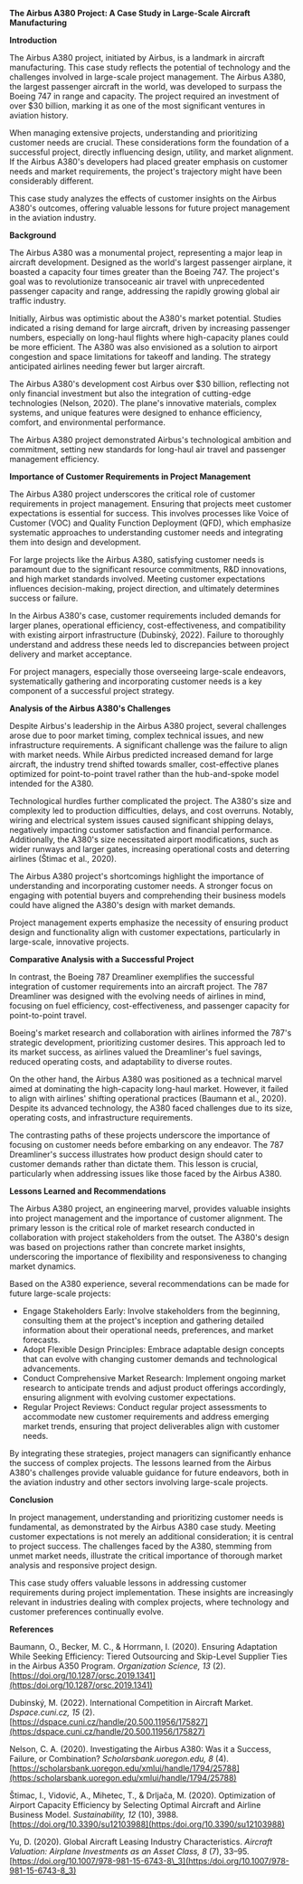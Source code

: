 **The Airbus A380 Project: A Case Study in Large-Scale Aircraft Manufacturing**

**Introduction**

The Airbus A380 project, initiated by Airbus, is a landmark in aircraft manufacturing. This case study reflects the potential of technology and the challenges involved in large-scale project management. The Airbus A380, the largest passenger aircraft in the world, was developed to surpass the Boeing 747 in range and capacity. The project required an investment of over $30 billion, marking it as one of the most significant ventures in aviation history.

When managing extensive projects, understanding and prioritizing customer needs are crucial. These considerations form the foundation of a successful project, directly influencing design, utility, and market alignment. If the Airbus A380's developers had placed greater emphasis on customer needs and market requirements, the project's trajectory might have been considerably different.

This case study analyzes the effects of customer insights on the Airbus A380's outcomes, offering valuable lessons for future project management in the aviation industry.

**Background**

The Airbus A380 was a monumental project, representing a major leap in aircraft development. Designed as the world's largest passenger airplane, it boasted a capacity four times greater than the Boeing 747. The project's goal was to revolutionize transoceanic air travel with unprecedented passenger capacity and range, addressing the rapidly growing global air traffic industry.

Initially, Airbus was optimistic about the A380's market potential. Studies indicated a rising demand for large aircraft, driven by increasing passenger numbers, especially on long-haul flights where high-capacity planes could be more efficient. The A380 was also envisioned as a solution to airport congestion and space limitations for takeoff and landing. The strategy anticipated airlines needing fewer but larger aircraft.

The Airbus A380's development cost Airbus over $30 billion, reflecting not only financial investment but also the integration of cutting-edge technologies (Nelson, 2020). The plane's innovative materials, complex systems, and unique features were designed to enhance efficiency, comfort, and environmental performance.

The Airbus A380 project demonstrated Airbus's technological ambition and commitment, setting new standards for long-haul air travel and passenger management efficiency.

**Importance of Customer Requirements in Project Management**

The Airbus A380 project underscores the critical role of customer requirements in project management. Ensuring that projects meet customer expectations is essential for success. This involves processes like Voice of Customer (VOC) and Quality Function Deployment (QFD), which emphasize systematic approaches to understanding customer needs and integrating them into design and development.

For large projects like the Airbus A380, satisfying customer needs is paramount due to the significant resource commitments, R&D innovations, and high market standards involved. Meeting customer expectations influences decision-making, project direction, and ultimately determines success or failure.

In the Airbus A380's case, customer requirements included demands for larger planes, operational efficiency, cost-effectiveness, and compatibility with existing airport infrastructure (Dubinský, 2022). Failure to thoroughly understand and address these needs led to discrepancies between project delivery and market acceptance.

For project managers, especially those overseeing large-scale endeavors, systematically gathering and incorporating customer needs is a key component of a successful project strategy.

**Analysis of the Airbus A380's Challenges**

Despite Airbus's leadership in the Airbus A380 project, several challenges arose due to poor market timing, complex technical issues, and new infrastructure requirements. A significant challenge was the failure to align with market needs. While Airbus predicted increased demand for large aircraft, the industry trend shifted towards smaller, cost-effective planes optimized for point-to-point travel rather than the hub-and-spoke model intended for the A380.

Technological hurdles further complicated the project. The A380's size and complexity led to production difficulties, delays, and cost overruns. Notably, wiring and electrical system issues caused significant shipping delays, negatively impacting customer satisfaction and financial performance. Additionally, the A380's size necessitated airport modifications, such as wider runways and larger gates, increasing operational costs and deterring airlines (Štimac et al., 2020).

The Airbus A380 project's shortcomings highlight the importance of understanding and incorporating customer needs. A stronger focus on engaging with potential buyers and comprehending their business models could have aligned the A380's design with market demands.

Project management experts emphasize the necessity of ensuring product design and functionality align with customer expectations, particularly in large-scale, innovative projects.

**Comparative Analysis with a Successful Project**

In contrast, the Boeing 787 Dreamliner exemplifies the successful integration of customer requirements into an aircraft project. The 787 Dreamliner was designed with the evolving needs of airlines in mind, focusing on fuel efficiency, cost-effectiveness, and passenger capacity for point-to-point travel.

Boeing's market research and collaboration with airlines informed the 787's strategic development, prioritizing customer desires. This approach led to its market success, as airlines valued the Dreamliner's fuel savings, reduced operating costs, and adaptability to diverse routes.

On the other hand, the Airbus A380 was positioned as a technical marvel aimed at dominating the high-capacity long-haul market. However, it failed to align with airlines' shifting operational practices (Baumann et al., 2020). Despite its advanced technology, the A380 faced challenges due to its size, operating costs, and infrastructure requirements.

The contrasting paths of these projects underscore the importance of focusing on customer needs before embarking on any endeavor. The 787 Dreamliner's success illustrates how product design should cater to customer demands rather than dictate them. This lesson is crucial, particularly when addressing issues like those faced by the Airbus A380.

**Lessons Learned and Recommendations**

The Airbus A380 project, an engineering marvel, provides valuable insights into project management and the importance of customer alignment. The primary lesson is the critical role of market research conducted in collaboration with project stakeholders from the outset. The A380's design was based on projections rather than concrete market insights, underscoring the importance of flexibility and responsiveness to changing market dynamics.

Based on the A380 experience, several recommendations can be made for future large-scale projects:

- Engage Stakeholders Early: Involve stakeholders from the beginning, consulting them at the project's inception and gathering detailed information about their operational needs, preferences, and market forecasts.
- Adopt Flexible Design Principles: Embrace adaptable design concepts that can evolve with changing customer demands and technological advancements.
- Conduct Comprehensive Market Research: Implement ongoing market research to anticipate trends and adjust product offerings accordingly, ensuring alignment with evolving customer expectations.
- Regular Project Reviews: Conduct regular project assessments to accommodate new customer requirements and address emerging market trends, ensuring that project deliverables align with customer needs.

By integrating these strategies, project managers can significantly enhance the success of complex projects. The lessons learned from the Airbus A380's challenges provide valuable guidance for future endeavors, both in the aviation industry and other sectors involving large-scale projects.

**Conclusion**

In project management, understanding and prioritizing customer needs is fundamental, as demonstrated by the Airbus A380 case study. Meeting customer expectations is not merely an additional consideration; it is central to project success. The challenges faced by the A380, stemming from unmet market needs, illustrate the critical importance of thorough market analysis and responsive project design.

This case study offers valuable lessons in addressing customer requirements during project implementation. These insights are increasingly relevant in industries dealing with complex projects, where technology and customer preferences continually evolve.

**References**

Baumann, O., Becker, M. C., & Horrmann, I. (2020). Ensuring Adaptation While Seeking Efficiency: Tiered Outsourcing and Skip-Level Supplier Ties in the Airbus A350 Program. *Organization Science, 13* (2). [https://doi.org/10.1287/orsc.2019.1341](https:/doi.org/10.1287/orsc.2019.1341)

Dubinský, M. (2022). International Competition in Aircraft Market. *Dspace.cuni.cz, 15* (2). [https://dspace.cuni.cz/handle/20.500.11956/175827](https:/dspace.cuni.cz/handle/20.500.11956/175827)

Nelson, C. A. (2020). Investigating the Airbus A380: Was it a Success, Failure, or Combination? *Scholarsbank.uoregon.edu, 8* (4). [https://scholarsbank.uoregon.edu/xmlui/handle/1794/25788](https:/scholarsbank.uoregon.edu/xmlui/handle/1794/25788)

Štimac, I., Vidović, A., Mihetec, T., & Drljača, M. (2020). Optimization of Airport Capacity Efficiency by Selecting Optimal Aircraft and Airline Business Model. *Sustainability, 12* (10), 3988. [https://doi.org/10.3390/su12103988](https:/doi.org/10.3390/su12103988)

Yu, D. (2020). Global Aircraft Leasing Industry Characteristics. *Aircraft Valuation: Airplane Investments as an Asset Class, 8* (7), 33–95. [https://doi.org/10.1007/978-981-15-6743-8\_3](https:/doi.org/10.1007/978-981-15-6743-8_3)